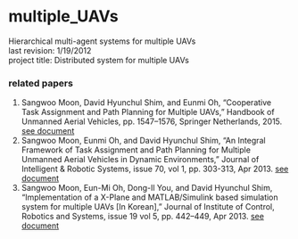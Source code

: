 # multiple_UAVs
Hierarchical multi-agent systems for multiple UAVs  
last revision: 1/19/2012  
project title: Distributed system for multiple UAVs  
### related papers  
1. Sangwoo Moon, David Hyunchul Shim, and Eunmi Oh, “Cooperative Task Assignment and Path Planning for Multiple UAVs,” Handbook of Unmanned Aerial Vehicles, pp. 1547–1576, Springer Netherlands, 2015. [see document](https://link.springer.com/referenceworkentry/10.1007%2F978-90-481-9707-1_82)  
2. Sangwoo Moon, Eunmi Oh, and David Hyunchul Shim, “An Integral Framework of Task Assignment and Path Planning for Multiple Unmanned Aerial Vehicles in Dynamic Environments,” Journal of Intelligent & Robotic Systems, issue 70, vol 1, pp. 303-313, Apr 2013. [see document](https://rdcu.be/bccs8)  
3. Sangwoo Moon, Eun-Mi Oh, Dong-Il You, and David Hyunchul Shim, “Implementation of a X-Plane and MATLAB/Simulink based simulation system for multiple UAVs [In Korean],” Journal of Institute of Control, Robotics and Systems, issue 19 vol 5, pp. 442–449, Apr 2013. [see document](http://www.koreascience.or.kr/article/ArticleFullRecord.jsp?cn=JOJDCV_2013_v19n5_442)  
